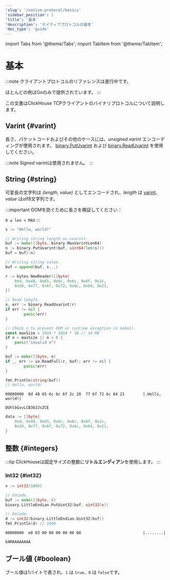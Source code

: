 ```yaml
---
'slug': '/native-protocol/basics'
'sidebar_position': 1
'title': '基本'
'description': 'ネイティブプロトコルの基本'
'doc_type': 'guide'
---
```


import Tabs from '@theme/Tabs';
import TabItem from '@theme/TabItem';


# 基本

:::note
クライアントプロトコルのリファレンスは進行中です。

ほとんどの例はGoのみで提供されています。
:::

この文書はClickHouse TCPクライアントのバイナリプロトコルについて説明します。

## Varint {#varint}

長さ、パケットコードおよびその他のケースには、*unsigned varint* エンコーディングが使用されます。
[ binary.PutUvarint](https://pkg.go.dev/encoding/binary#PutUvarint) および [binary.ReadUvarint](https://pkg.go.dev/encoding/binary#ReadUvarint) を使用してください。

:::note
*Signed* varintは使用されません。
:::

## String {#string}

可変長の文字列は *(length, value)* としてエンコードされ、*length* は [varint](#varint)、*value* はutf8文字列です。

:::important
OOMを防ぐために長さを検証してください：

`0 ≤ len < MAX`
:::

<Tabs>
<TabItem value="encode" label="エンコード">

```go
s := "Hello, world!"

// Writing string length as uvarint.
buf := make([]byte, binary.MaxVarintLen64)
n := binary.PutUvarint(buf, uint64(len(s)))
buf = buf[:n]

// Writing string value.
buf = append(buf, s...)
```

</TabItem>
<TabItem value="decode" label="デコード">

```go
r := bytes.NewReader([]byte{
    0xd, 0x48, 0x65, 0x6c, 0x6c, 0x6f, 0x2c,
    0x20, 0x77, 0x6f, 0x72, 0x6c, 0x64, 0x21,
})

// Read length.
n, err := binary.ReadUvarint(r)
if err != nil {
        panic(err)
}

// Check n to prevent OOM or runtime exception in make().
const maxSize = 1024 * 1024 * 10 // 10 MB
if n > maxSize || n < 0 {
    panic("invalid n")
}

buf := make([]byte, n)
if _, err := io.ReadFull(r, buf); err != nil {
        panic(err)
}

fmt.Println(string(buf))
// Hello, world!
```

</TabItem>
</Tabs>

<Tabs>
<TabItem value="hexdump" label="16進数ダンプ">

```hexdump
00000000  0d 48 65 6c 6c 6f 2c 20  77 6f 72 6c 64 21        |.Hello, world!|
```

</TabItem>
<TabItem value="base64" label="Base64">

```text
DUhlbGxvLCB3b3JsZCE
```

</TabItem>
<TabItem value="go" label="Go">

```go
data := []byte{
    0xd, 0x48, 0x65, 0x6c, 0x6c, 0x6f, 0x2c,
    0x20, 0x77, 0x6f, 0x72, 0x6c, 0x64, 0x21,
}
```

</TabItem>
</Tabs>

## 整数 {#integers}

:::tip
ClickHouseは固定サイズの整数に**リトルエンディアン**を使用します。
:::

### Int32 {#int32}
```go
v := int32(1000)

// Encode.
buf := make([]byte, 8)
binary.LittleEndian.PutUint32(buf, uint32(v))

// Decode.
d := int32(binary.LittleEndian.Uint32(buf))
fmt.Println(d) // 1000
```

<Tabs>
<TabItem value="hexdump" label="16進数ダンプ">

```hexdump
00000000  e8 03 00 00 00 00 00 00                           |........|
```

</TabItem>
<TabItem value="base64" label="Base64">

```text
6AMAAAAAAAA
```

</TabItem>
</Tabs>

## ブール値 {#boolean}

ブール値は1バイトで表され、`1` は `true`、`0` は `false`です。
